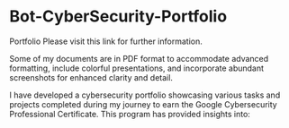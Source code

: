 # Bot-CyberSecurity-Portfolio
Portfolio
Please visit this link for further information.

Some of my documents are in PDF format to accommodate advanced formatting, include colorful presentations, and incorporate abundant screenshots for enhanced clarity and detail.

I have developed a cybersecurity portfolio showcasing various tasks and projects completed during my journey to earn the Google Cybersecurity Professional Certificate. This program has provided insights into:
